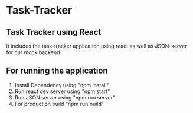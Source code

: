 # Task-Tracker
## Task Tracker using React

It includes the task-tracker application using react as well as JSON-server for our mock backend.

## For running the application
1. Install Dependency using "npm install"
2. Run react dev server using "npm start"
3. Run JSON server using "npm run server"
4. For production build "npm run build"


